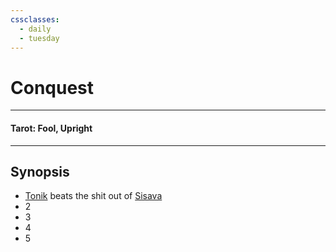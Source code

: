 ```yaml
---
cssclasses:
  - daily
  - tuesday
---
```

# Conquest
***
#### Tarot: Fool, Upright
***
## Synopsis
- [Tonik](../../Characters/Tonik.md) beats the shit out of [Sisava](../../Characters/-Player/Sisava.md)
- 2
- 3
- 4
- 5